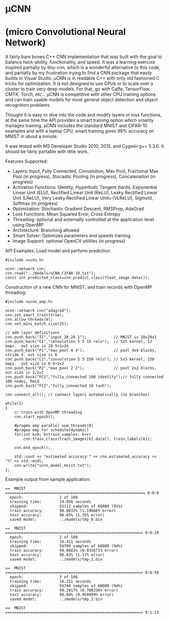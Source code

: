 # μCNN
# (micro Convolutional Neural Network)

A fairly bare bones C++ CNN implementation that was built with the goal to balance hack-ability, functionality, and speed.  It was a learning exercise inspired partially by tiny-cnn, which is a wonderful alternative to this code, and partially by my frustration trying to find a CNN package that easily builds in Visual Studio.  μCNN is in readable C++ with only old fashioned C tricks for optimization.  It is not designed to use GPUs or to scale over a cluster to train very deep models. For that, go with Caffe, TensorFlow, CMTK, Torch, etc…  μCNN is competitive with other CPU training options and can train usable models for most general object detection and object recognition problems.

Thought it is easy to dive into the code and modify layers or loss functions, at the same time the API provides a smart training option which smartly manages training.  μCNN includes the standard MNIST and CIFAR-10 examples and with a laptop CPU, smart training gives 99% accuracy on MNIST in about a minute. 

It was tested with MS Developer Studio 2010, 2015, and Cygwin g++ 5.3.0. It should be fairly portable with little work. 

Features Supported:
+ Layers:  Input, Fully Connected, Convolution, Max Pool, Fractional Max Pool (in progress), Stocastic Pooling (in progress), Concatenation (in progress)
+ Activation Functions: Identity, Hyperbolic Tangent (tanh), Exponential Linear Unit (ELU), Rectified Linear Unit (ReLU), Leaky Rectified Linear Unit (LReLU), Very Leaky Rectified Linear Unitv (VLReLU), Sigmoid, Softmax (in progress)
+ Optimization: Stochastic Gradient Descent, RMSProp, AdaGrad
+ Loss Functions: Mean Squared Error, Cross Entropy
+ Threading: optional and externally controlled at the application level using OpenMP
+ Architecture: Branching allowed
+ Smart Solver: Optimizes parameters and speeds training
+ Image Support: optional OpenCV utilities (in progress)

API Examples:
Load model and perform prediction:
```
#include <ucnn.h>

ucnn::network cnn; 
cnn.read("../models/uCNN_CIFAR-10.txt");
const int predicted_class=cnn.predict_class(float_image.data());

```

Construction of a new CNN for MNIST, and train records with OpenMP threading:  
```
#include <ucnn_omp.h>

ucnn::network cnn("adagrad");
cnn.set_smart_train(true);
cnn.allow_threads(8);  
cnn.set_mini_batch_size(25);
	
// add layer definitions	
cnn.push_back("I1","input 28 28 1");            // MNIST is 28x28x1
cnn.push_back("C1","convolution 5 5 15 relu");  // 5x5 kernel, 12 maps.  out size is 28-5+1=24
cnn.push_back("P1","max_pool 4 4");             // pool 4x4 blocks, stride 4. out size is 6
cnn.push_back("C2","convolution 5 5 150 relu"); // 5x5 kernel, 150 maps.  out size is 6-5+1=2
cnn.push_back("P2","max_pool 2 2");             // pool 2x2 blocks. out size is 2/2=1 
cnn.push_back("FC1","fully_connected 100 identity");// fully connected 100 nodes, ReLU 
cnn.push_back("FC2","fully_connected 10 tanh"); 
 
cnn.connect_all(); // connect layers automatically (no branches)

while(1)
{
	// train with OpenMP threading
	cnn.start_epoch();
	
	#pragma omp parallel num_threads(8) 
	#pragma omp for schedule(dynamic)
	for(int k=0; k<train_samples; k++) 
		cnn.train_class(train_images[k].data(), train_labels[k]);
	
	cnn.end_epoch();
	
	std::cout << "estimated accuracy:" << cnn.estimated_accuracy << "%" << std::endl;
	cnn.write("ucnn_model_mnist.txt");
};

```

Example output from sample application:

```
==  MNIST  ============================================================== 0:0:0
  epoch:                1 of 100
  training time:        19.058 seconds
  skipped:              55112 samples of 60000 (91%)
  train accuracy:       98.8033% (1.19666% error)
  test accuracy:        98.65% (1.35% error)
  saved model:          ../models/tmp_0.bin

==  MNIST  ============================================================= 0:0:29
  epoch:                2 of 100
  training time:        16.411 seconds
  skipped:              56700 samples of 60000 (94%)
  train accuracy:       99.0683% (0.931671% error)
  test accuracy:        98.83% (1.17% error)
  saved model:          ../models/tmp_1.bin

==  MNIST  ============================================================= 0:0:56
  epoch:                3 of 100
  training time:        16.221 seconds
  skipped:              56740 samples of 60000 (94%)
  train accuracy:       99.2917% (0.708336% error)
  test accuracy:        99.04% (0.959999% error)
  saved model:          ../models/tmp_2.bin

==  MNIST  ============================================================= 0:1:23

```
